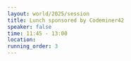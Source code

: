 ```yaml
---
layout: world/2025/session
title: Lunch sponsored by Codeminer42
speaker: false
time: 11:45 - 13:00
location:
running_order: 3
---
```

